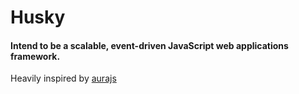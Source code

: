 Husky
=====

#### Intend to be a scalable, event-driven JavaScript web applications framework.

Heavily inspired by [aurajs](http://aurajs.com)
